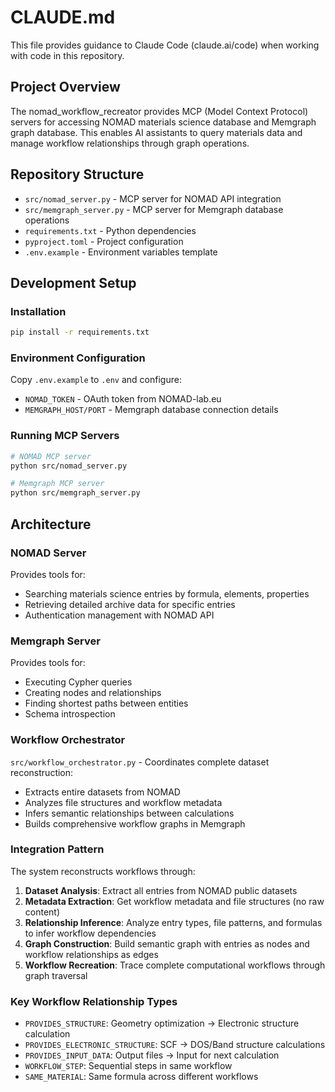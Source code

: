 # CLAUDE.md

This file provides guidance to Claude Code (claude.ai/code) when working with code in this repository.

## Project Overview

The nomad_workflow_recreator provides MCP (Model Context Protocol) servers for accessing NOMAD materials science database and Memgraph graph database. This enables AI assistants to query materials data and manage workflow relationships through graph operations.

## Repository Structure

- `src/nomad_server.py` - MCP server for NOMAD API integration
- `src/memgraph_server.py` - MCP server for Memgraph database operations
- `requirements.txt` - Python dependencies
- `pyproject.toml` - Project configuration
- `.env.example` - Environment variables template

## Development Setup

### Installation
```bash
pip install -r requirements.txt
```

### Environment Configuration
Copy `.env.example` to `.env` and configure:
- `NOMAD_TOKEN` - OAuth token from NOMAD-lab.eu
- `MEMGRAPH_HOST/PORT` - Memgraph database connection details

### Running MCP Servers
```bash
# NOMAD MCP server
python src/nomad_server.py

# Memgraph MCP server  
python src/memgraph_server.py
```

## Architecture

### NOMAD Server
Provides tools for:
- Searching materials science entries by formula, elements, properties
- Retrieving detailed archive data for specific entries
- Authentication management with NOMAD API

### Memgraph Server
Provides tools for:
- Executing Cypher queries
- Creating nodes and relationships
- Finding shortest paths between entities
- Schema introspection

### Workflow Orchestrator
`src/workflow_orchestrator.py` - Coordinates complete dataset reconstruction:
- Extracts entire datasets from NOMAD
- Analyzes file structures and workflow metadata
- Infers semantic relationships between calculations
- Builds comprehensive workflow graphs in Memgraph

### Integration Pattern
The system reconstructs workflows through:
1. **Dataset Analysis**: Extract all entries from NOMAD public datasets
2. **Metadata Extraction**: Get workflow metadata and file structures (no raw content)
3. **Relationship Inference**: Analyze entry types, file patterns, and formulas to infer workflow dependencies
4. **Graph Construction**: Build semantic graph with entries as nodes and workflow relationships as edges
5. **Workflow Recreation**: Trace complete computational workflows through graph traversal

### Key Workflow Relationship Types
- `PROVIDES_STRUCTURE`: Geometry optimization → Electronic structure calculation
- `PROVIDES_ELECTRONIC_STRUCTURE`: SCF → DOS/Band structure calculations  
- `PROVIDES_INPUT_DATA`: Output files → Input for next calculation
- `WORKFLOW_STEP`: Sequential steps in same workflow
- `SAME_MATERIAL`: Same formula across different workflows